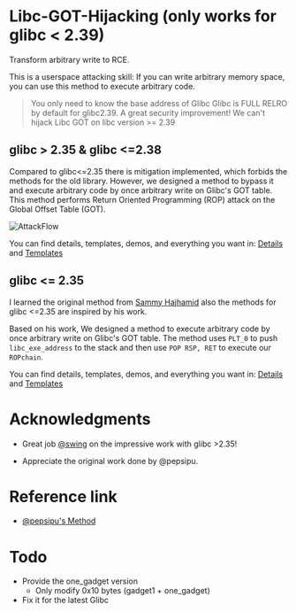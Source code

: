 # Libc-GOT-Hijacking (only works for glibc < 2.39)

Transform arbitrary write to RCE.

This is a userspace attacking skill: If you can write arbitrary memory space, you can use this method to execute arbitrary code. 

> You only need to know the base address of Glibc
> Glibc is FULL RELRO by default for glibc2.39. A great security improvement! We can't hijack Libc GOT on libc version >= 2.39


## glibc > 2.35 & glibc <=2.38

Compared to glibc<=2.35 there is mitigation implemented, which forbids the methods for the old library. However, we designed a method to bypass it and execute arbitrary code by 
once arbitrary write on Glibc's GOT table. This method performs Return Oriented Programming (ROP) attack on the Global Offset Table (GOT). 

![AttackFlow](./Img/AttackFlow.png)


You can find details, templates, demos, and everything you want in: [Details][0] and [Templates][3]


## glibc <= 2.35


I learned the original method from [Sammy Hajhamid][2] also the methods for glibc <=2.35 are inspired by his work.

Based on his work, We designed a method to execute arbitrary code by once arbitrary write on Glibc's GOT table. The method uses `PLT_0` to push `libc_exe_address` to the stack and then use `POP RSP, RET` to execute our `ROPchain`.

You can find details, templates, demos, and everything you want in: [Details][1] and [Templates][4]

# Acknowledgments

- Great job [@swing][5] on the impressive work with glibc >2.35!

- Appreciate the original work done by @pepsipu.

# Reference link
- [@pepsipu's Method][2]



# Todo
- Provide the one\_gadget version
    - Only modify 0x10 bytes (gadget1 + one_gadget)
- Fix it for the latest Glibc

[0]: ./Post/README.md
[1]: ./Pre/README.md
[2]: https://hackmd.io/@pepsipu/SyqPbk94a
[3]: ./Post/one_punch.py
[4]: ./Pre/templates.md
[5]: https://bestwing.me/
